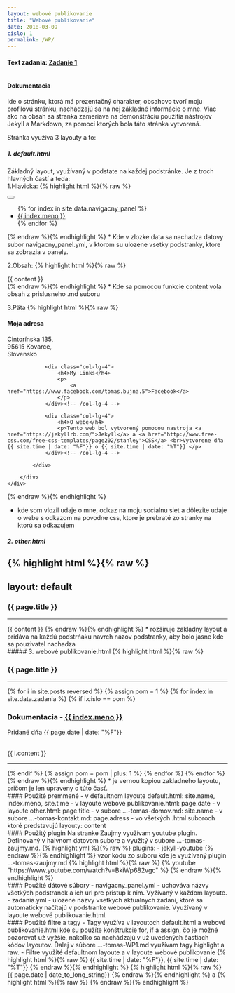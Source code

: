 ```yaml
---
layout: webové publikovanie
title: "Webové publikovanie"
date: 2018-03-09
cislo: 1
permalink: /WP/
---
```

#### Text zadania: <a href="{{ page.zdroj }}"> Zadanie 1</a> <br><br>

#### Dokumentacia
Ide o stránku, ktorá má prezentačný charakter, obsahovo tvorí moju profilovú stránku, nachádzajú sa na nej základné informácie o mne. Viac ako na obsah sa stranka zameriava na demonštráciu použitia nástrojov Jekyll a Markdown, za pomoci ktorých bola táto stránka vytvorená.

Stránka využíva 3 layouty a to:
##### 1. default.html
Základný layout, využívaný v podstate na každej podstránke. Je z troch hlavných častí a teda:<br>
1.Hlavicka:
{% highlight html %}{% raw %}
   <div class="navbar navbar-inverse navbar-static-top">
      <div class="container">
        <div class="navbar-header">
          <button type="button" class="navbar-toggle" data-toggle="collapse" data-target=".navbar-collapse">
            <span class="icon-bar"></span>
            <span class="icon-bar"></span>
            <span class="icon-bar"></span>
          </button>
        </div>
        <div class="navbar-collapse collapse">
          <ul class="nav navbar-nav navbar-left">
            {% for index in site.data.navigacny_panel %}
			<li><a href="{{ index.url }}">{{ index.meno }}</a></li>
			{% endfor %}
          </ul>
        </div>
      </div>
    </div>
{% endraw %}{% endhighlight %}
* Kde v zlozke data sa nachadza datovy subor navigacny_panel.yml, v ktorom su ulozene vsetky podstranky, ktore sa zobrazia v panely.

2.Obsah:
{% highlight html %}{% raw %}
<div id="ww">
	    <div class="container">
			<div class="row">
				<div class="col-lg-8 col-lg-offset-2 centered">
						{{ content }}
				</div><!-- /col-lg-8 -->
			</div><!-- /row -->
	    </div> <!-- /container -->
	</div><!-- /ww -->
{% endraw %}{% endhighlight %}
* Kde sa pomocou funkcie content vola obsah z prislusneho .md suboru

3.Päta
{% highlight html %}{% raw %}
<div id="footer">
		<div class="container">
			<div class="row">
				<div class="col-lg-4">
					<h4>Moja adresa</h4>
					<p>
						Cintorínska 135,<br/>
						95615 Kovarce, <br/>
						Slovensko
					</p>
				</div><!-- /col-lg-4 -->
				
				<div class="col-lg-4">
					<h4>My Links</h4>
					<p>
						<a href="https://www.facebook.com/tomas.bujna.5">Facebook</a>
					</p>
				</div><!-- /col-lg-4 -->
				
				<div class="col-lg-4">
					<h4>O webe</h4>
					<p>Tento web bol vytvorený pomocou nastroja <a href="https://jekyllrb.com/">Jekyll</a> a <a href="http://www.free-css.com/free-css-templates/page202/stanley">CSS</a> <br>Vytvorene dňa {{ site.time | date: "%F"}} o {{ site.time | date: "%T"}} </p>
				</div><!-- /col-lg-4 -->
			
			</div>
		
		</div>
	</div>
{% endraw %}{% endhighlight %}
* kde som vlozil udaje o mne, odkaz na moju socialnu siet a dôlezite udaje o webe s odkazom na povodne css, ktore je prebraté zo stranky na ktorú sa odkazujem 

##### 2. other.html
{% highlight html %}{% raw %}
---
layout: default
---
<h3>{{ page.title }}</h3>
<hr>
{{ content }}
{% endraw %}{% endhighlight %}
* rozširuje zakladny layout a pridáva na každú podstrńaku navrch názov podstranky, aby bolo jasne kde sa pouzivatel nachadza

<br>
##### 3. webové publikovanie.html
{% highlight html %}{% raw %}
<div id="ww">
	    <div class="container">
			<div class="row">
			<h3>{{ page.title }}</h3>
			<hr>
			{% for i in site.posts reversed %}
				{% assign pom = 1 %}
				{% for index in site.data.zadania %}
					{% if i.cislo == pom %}
						<h3>Dokumentacia - <a href="{{ index.url }}">{{ index.meno }}</a></h3> <p>Pridané dňa {{ page.date | date: "%F"}}</p>
						<br>
						{{ i.content }}
						<hr>
					{% endif %}
				{% assign pom = pom | plus: 1 %}
				{% endfor %}
			{% endfor %}
			</div><!-- /row -->
	    </div> <!-- /container -->
	</div><!-- /ww -->
{% endraw %}{% endhighlight %}
* je vernou kopiou zakladneho layoutu, pričom je len upraveny o túto časť.

<br>
#### Použité premmené
- v defaultnom layoute default.html: site.name, index.meno, site.time
- v layoute webové publikovanie.html: page.date
- v layoute other.html: page.title
- v subore ...-tomas-domov.md: site.name
- v subore ...-tomas-kontakt.md: page.adress
- vo všetkých .html suboroch ktoré predstavujú layouty: content  

<br>
#### Použitý plugin
Na stranke Zaujmy využívam youtube plugin. Definovaný v halvnom datovom subore a využitý v subore ...-tomas-zaujmy.md.
{% highlight yml %}{% raw %}
plugins:
    - jekyll-youtube 
{% endraw %}{% endhighlight %}
vzor kódu zo suboru kde je využívaný plugin ...-tomas-zaujmy.md
{% highlight html %}{% raw %}
{% youtube "https://www.youtube.com/watch?v=BkiWp682vgc" %} 
{% endraw %}{% endhighlight %}
<br>
#### Použité dátové súbory
- navigacny_panel.yml - uchováva názvy všetkých podstranok a ich url pre pristup k nim. Vyžívaný v každom layoute.
- zadania.yml - ulozene nazvy vsetkych aktualnych zadani, ktoré sa automaticky načítajú v podstranke webové publikovanie. Využívaný v layoute webové publikovanie.html.

<br>
#### Použité filtre a tagy
- Tagy využíva v layoutoch default.html a webové publikovanie.html kde su použíte konštrukcie for, if a assign, čo je možné pozorovať už vyžšie, nakoľko sa nachádzajú v už uvedených častiach kódov layoutov. Ďalej v súbore ...-tomas-WP1.md využívam tagy highlight a raw.
- Filtre využité defaultnom layoute a v layoute webové publikovanie 
{% highlight html %}{% raw %}
{{ site.time | date: "%F"}}, {{ site.time | date: "%T"}}
{% endraw %}{% endhighlight %}
{% highlight html %}{% raw %}
{{ page.date | date_to_long_string}}
{% endraw %}{% endhighlight %}
a
{% highlight html %}{% raw %}
<html lang="{{ site.lang | default: "sk" }}">
{% endraw %}{% endhighlight %}
<br>